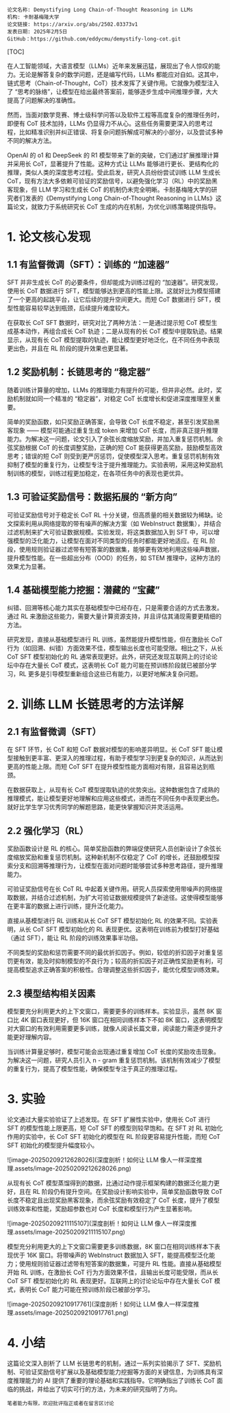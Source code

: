 ```
论文名称: Demystifying Long Chain-of-Thought Reasoning in LLMs
机构: 卡耐基梅隆大学
论文链接: https://arxiv.org/abs/2502.03373v1
发表日期: 2025年2月5日
GitHub：https://github.com/eddycmu/demystify-long-cot.git
```

[TOC]

在人工智能领域，大语言模型（LLMs）近年来发展迅猛，展现出了令人惊叹的能力。无论是解答复杂的数学问题，还是编写代码，LLMs 都能应对自如。这其中，链式思考（Chain-of-Thought，CoT）技术发挥了关键作用。它就像为模型注入了 “思考的脉络”，让模型在给出最终答案前，能够逐步生成中间推理步骤，大大提高了问题解决的准确性。

然而，当面对数学竞赛、博士级科学问答以及软件工程等高度复杂的推理任务时，即便有 CoT 技术加持，LLMs 仍显得力不从心。这些任务需要更深入的思考过程，比如精准识别并纠正错误、将复杂问题拆解成可解决的小部分，以及尝试多种不同的解决方法。

OpenAI 的 o1 和 DeepSeek 的 R1 模型带来了新的突破，它们通过扩展推理计算并采用长 CoT，显著提升了性能。这种方式让 LLMs 能够进行更长、更结构化的推理，类似人类的深度思考过程。受此启发，研究人员纷纷尝试训练 LLM 生成长 CoT，现有方法大多依赖可验证的奖励信号，以避免强化学习（RL）中的奖励黑客现象，但 LLM 学习和生成长 CoT 的机制仍未完全明晰。卡耐基梅隆大学的研究者们发表的《Demystifying Long Chain-of-Thought Reasoning in LLMs》这篇论文，就致力于系统研究长 CoT 生成的内在机制，为优化训练策略提供指导。

# 1. 论文核心发现

## 1.1 有监督微调（SFT）：训练的 “加速器”

SFT 并非生成长 CoT 的必要条件，但却能成为训练过程的 “加速器”。研究发现，使用长 CoT 数据进行 SFT，模型能够达到更高的性能上限。这就好比为模型搭建了一个更高的起跳平台，让它后续的提升空间更大。而短 CoT 数据进行 SFT，模型性能容易较早达到瓶颈，后续提升难度较大。

在获取长 CoT SFT 数据时，研究对比了两种方法：一是通过提示短 CoT 模型生成基本动作，再组合成长 CoT 轨迹；二是从现有的长 CoT 模型中提取轨迹。结果显示，从现有长 CoT 模型提取的轨迹，能让模型更好地泛化，在不同任务中表现更出色，并且在 RL 阶段的提升效果也更显著。

## 1.2 奖励机制：长链思考的 “稳定器”

随着训练计算量的增加，LLMs 的推理能力有提升的可能，但并非必然。此时，奖励机制就如同一个精准的 “稳定器”，对稳定 CoT 长度增长和促进深度推理至关重要。

简单的奖励函数，如只奖励正确答案，会导致 CoT 长度不稳定，甚至引发奖励黑客现象 —— 模型可能通过重复生成 token 来增加 CoT 长度，而非真正提升推理能力。为解决这一问题，论文引入了余弦长度缩放奖励，并加入重复惩罚机制。余弦奖励根据 CoT 的长度调整奖励，正确的短 CoT 能获得更高奖励，鼓励模型高效思考；错误的短 CoT 则受到更严厉惩罚，促使模型深入思考。重复惩罚机制有效抑制了模型的重复行为，让模型专注于提升推理能力。实验表明，采用这种奖励机制训练的模型，训练过程更加稳定，在各项任务中的表现也更优异。

## 1.3 可验证奖励信号：数据拓展的 “新方向”

可验证奖励信号对于稳定长 CoT RL 十分关键，但高质量的相关数据较为稀缺。论文探索利用从网络提取的带有噪声的解决方案（如 WebInstruct 数据集），并结合过滤机制来扩大可验证数据规模。实验发现，将这类数据加入到 SFT 中，可以增强模型的泛化能力，让模型在面对不同类型的任务时都能更好地适应。在 RL 阶段，使用规则验证器过滤带有短答案的数据集，能够更有效地利用这些噪声数据，提升模型性能。在一些超出分布（OOD）的任务，如 STEM 推理中，这种方法的效果尤为显著。

## 1.4 基础模型能力挖掘：潜藏的 “宝藏”

纠错、回溯等核心能力其实在基础模型中已经存在，只是需要合适的方式去激发。通过 RL 来激励这些能力，需要大量计算资源支持，并且评估其涌现需要更精细的方法。

研究发现，直接从基础模型进行 RL 训练，虽然能提升模型性能，但在激励长 CoT 行为（如回溯、纠错）方面效果不佳，模型输出长度也可能受限。相比之下，从长 CoT SFT 模型初始化的 RL 通常表现更好。此外，研究还发现互联网上的讨论论坛中存在大量长 CoT 模式，这表明长 CoT 能力可能在预训练阶段就已被部分学习，RL 更多是引导模型重新组合这些已有能力，以更好地解决复杂问题。

# 2. 训练 LLM 长链思考的方法详解

## 2.1 有监督微调（SFT）

在 SFT 环节，长 CoT 和短 CoT 数据对模型的影响差异明显。长 CoT SFT 能让模型接触到更丰富、更深入的推理过程，有助于模型学习到更复杂的知识，从而达到更高的性能上限。而短 CoT SFT 在提升模型性能方面相对有限，且容易达到瓶颈。

在数据获取上，从现有长 CoT 模型提取轨迹的优势突出。这种数据包含了成熟的推理模式，能让模型更好地理解和应用这些模式，进而在不同任务中表现更出色。就好比学生学习优秀同学的解题思路，能更快掌握知识并灵活运用。

## 2.2 强化学习（RL）

奖励函数设计是 RL 的核心。简单奖励函数的弊端促使研究人员创新设计了余弦长度缩放奖励和重复惩罚机制。这种新机制不仅稳定了 CoT 的增长，还鼓励模型探索分支和回溯等推理行为，让模型在面对问题时能够尝试多种思考路径，提升推理能力。

可验证奖励信号在长 CoT RL 中起着关键作用。研究人员探索使用带噪声的网络提取数据，并结合过滤机制，为扩大可验证数据规模提供了新途径。这使得模型能够在更丰富的数据上进行训练，提升泛化能力。

直接从基模型进行 RL 训练和从长 CoT SFT 模型初始化 RL 的效果不同。实验表明，从长 CoT SFT 模型初始化的 RL 表现更优。这表明在训练前为模型打好基础（通过 SFT），能让 RL 阶段的训练效果事半功倍。

不同类型的奖励和惩罚需要不同的最优折扣因子。例如，较低的折扣因子对重复惩罚更有效，能及时抑制模型的不良行为；较高的折扣因子对正确性奖励更有利，可提高模型追求正确答案的积极性。合理调整这些折扣因子，能优化模型训练效果。

## 2.3 模型结构相关因素

模型要充分利用更大的上下文窗口，需要更多的训练样本。实验显示，虽然 8K 窗口比 4K 窗口表现更好，但 16K 窗口在相同训练样本下不如 8K 窗口，这表明模型对大窗口的有效利用需要更多训练，就像人阅读长篇文章，阅读能力需逐步提升才能更好理解内容。

当训练计算量足够时，模型可能会出现通过重复增加 CoT 长度的奖励攻击现象。为解决这一问题，研究人员引入 n - gram 重复惩罚机制。该机制有效减少了模型的重复行为，提高了模型性能，确保模型专注于真正的推理过程。

# 3. 实验

论文通过大量实验验证了上述发现。在 SFT 扩展性实验中，使用长 CoT 进行 SFT 的模型性能上限更高，短 CoT SFT 的模型则较早饱和。在 SFT 对 RL 初始化作用的实验中，长 CoT SFT 初始化的模型在 RL 阶段更容易提升性能，而短 CoT SFT 初始化的模型提升幅度较小。

![image-20250209212628026](深度剖析！如何让 LLM 像人一样深度推理.assets/image-20250209212628026.png)

从现有长 CoT 模型蒸馏得到的数据，比通过动作提示框架构建的数据泛化能力更好，且在 RL 阶段仍有提升空间。在奖励设计影响实验中，简单奖励函数导致 CoT 长度不稳定且出现奖励黑客现象，而余弦奖励有效稳定了 CoT 长度，提升了模型训练效率和性能，奖励超参数也对 CoT 长度和模型行为产生显著影响。

![image-20250209211115107](深度剖析！如何让 LLM 像人一样深度推理.assets/image-20250209211115107.png)

模型充分利用更大的上下文窗口需要更多训练数据，8K 窗口在相同训练样本下表现优于 16K 窗口。将带噪声的 WebInstruct 数据加入 SFT，能提高模型泛化能力；使用规则验证器过滤带有短答案的数据集，可提升 RL 性能。直接从基础模型开始 RL 训练，在激励长 CoT 行为方面效果不佳，且输出长度可能受限，而从长 CoT SFT 模型初始化的 RL 表现更好。互联网上的讨论论坛中存在大量长 CoT 模式，表明长 CoT 能力可能在预训练阶段已被部分学习。

![image-20250209210917761](深度剖析！如何让 LLM 像人一样深度推理.assets/image-20250209210917761.png)

# 4. 小结

这篇论文深入剖析了 LLM 长链思考的机制，通过一系列实验揭示了 SFT、奖励机制、可验证奖励信号扩展以及基础模型能力挖掘等方面的关键信息，为训练具有深度推理能力的 AI 提供了重要的理论基础和实践指导。它明确指出了训练长 CoT 面临的挑战，并给出了切实可行的方法，为未来的研究指明了方向。

```
笔者能力有限，欢迎批评指正或者在留言区讨论
```

